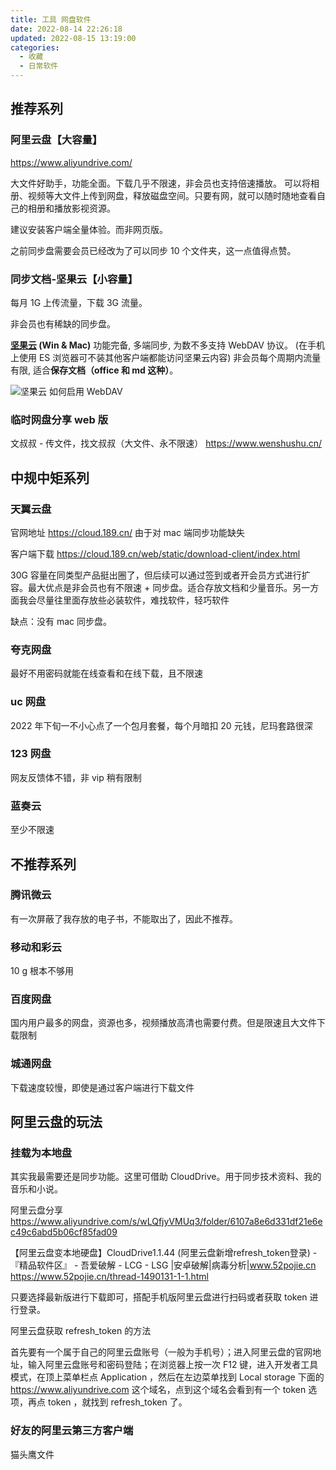 ```yaml
---
title: 工具 网盘软件
date: 2022-08-14 22:26:18
updated: 2022-08-15 13:19:00
categories:
  - 收藏
  - 日常软件
---
```


## 推荐系列

### 阿里云盘【大容量】

<https://www.aliyundrive.com/>

大文件好助手，功能全面。下载几乎不限速，非会员也支持倍速播放。
可以将相册、视频等大文件上传到网盘，释放磁盘空间。只要有网，就可以随时随地查看自己的相册和播放影视资源。

建议安装客户端全量体验。而非网页版。

之前同步盘需要会员已经改为了可以同步 10 个文件夹，这一点值得点赞。

### 同步文档-坚果云【小容量】

每月 1G 上传流量，下载 3G 流量。

非会员也有稀缺的同步盘。

<!-- more -->

**[坚果云](https://www.jianguoyun.com/) (Win & Mac)**
功能完备, 多端同步, 为数不多支持 WebDAV 协议。 (在手机上使用 ES 浏览器可不装其他客户端都能访问坚果云内容)
非会员每个周期内流量有限, 适合**保存文档（office 和 md 这种）**。

![坚果云 如何启用 WebDAV](/images/收藏-我的软件/专题-网盘类软件分享/WebDAV%E5%90%AF%E7%94%A8.png)

### 临时网盘分享 web 版

文叔叔 - 传文件，找文叔叔（大文件、永不限速）
<https://www.wenshushu.cn/>

## 中规中矩系列

### 天翼云盘

官网地址
<https://cloud.189.cn/> 由于对 mac 端同步功能缺失

客户端下载
<https://cloud.189.cn/web/static/download-client/index.html>

30G 容量在同类型产品挺出圈了，但后续可以通过签到或者开会员方式进行扩容。最大优点是非会员也有不限速 + 同步盘。适合存放文档和少量音乐。另一方面我会尽量往里面存放些必装软件，难找软件，轻巧软件

缺点：没有 mac 同步盘。

### 夸克网盘

最好不用密码就能在线查看和在线下载，且不限速

### uc 网盘

2022 年下旬一不小心点了一个包月套餐，每个月暗扣 20 元钱，尼玛套路很深

### 123 网盘

网友反馈体不错，非 vip 稍有限制

### 蓝奏云

至少不限速

## 不推荐系列

### 腾讯微云

有一次屏蔽了我存放的电子书，不能取出了，因此不推荐。

### 移动和彩云

10 g 根本不够用

### 百度网盘

国内用户最多的网盘，资源也多，视频播放高清也需要付费。但是限速且大文件下载限制

### 城通网盘

下载速度较慢，即使是通过客户端进行下载文件

## 阿里云盘的玩法

### 挂载为本地盘

其实我最需要还是同步功能。这里可借助 CloudDrive。用于同步技术资料、我的音乐和小说。

阿里云盘分享
<https://www.aliyundrive.com/s/wLQfjyVMUq3/folder/6107a8e6d331df21e6ec49c6abd5b06cf85fad09>

【阿里云盘变本地硬盘】CloudDrive1.1.44 (阿里云盘新增refresh_token登录) - 『精品软件区』 - 吾爱破解 - LCG - LSG |安卓破解|病毒分析|www.52pojie.cn
<https://www.52pojie.cn/thread-1490131-1-1.html>

只要选择最新版进行下载即可，搭配手机版阿里云盘进行扫码或者获取 token 进行登录。

阿里云盘获取 refresh_token 的方法

首先要有一个属于自己的阿里云盘账号（一般为手机号）；进入阿里云盘的官网地址，输入阿里云盘账号和密码登陆；在浏览器上按一次 F12 键，进入开发者工具模式，在顶上菜单栏点 Application ，然后在左边菜单找到 Local storage 下面的 <https://www.aliyundrive.com> 这个域名，点到这个域名会看到有一个 token 选项，再点 token ，就找到 refresh_token 了。

### 好友的阿里云第三方客户端

猫头鹰文件
